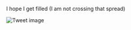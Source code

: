 I hope I get filled (I am not crossing that spread)


![Tweet image](/assets/crosspoast/Gc421smXMAA5pbA.png)

